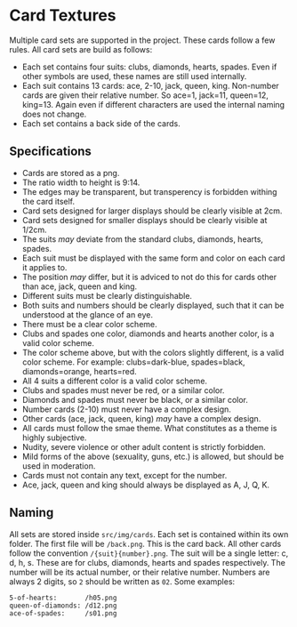 # Card Textures

Multiple card sets are supported in the project.
These cards follow a few rules.
All card sets are build as follows:

- Each set contains four suits: clubs, diamonds, hearts, spades.
  Even if other symbols are used, these names are still used internally.
- Each suit contains 13 cards: ace, 2-10, jack, queen, king.
  Non-number cards are given their relative number.
  So ace=1, jack=11, queen=12, king=13.
  Again even if different characters are used the internal naming does not change.
- Each set contains a back side of the cards.

## Specifications

- Cards are stored as a png.
- The ratio width to height is 9:14.
- The edges may be transparent,
  but transperency is forbidden withing the card itself.
- Card sets designed for larger displays should be clearly visible at 2cm.
- Card sets designed for smaller displays should be clearly visible at 1/2cm.
- The suits _may_ deviate from the standard clubs, diamonds, hearts, spades.
- Each suit must be displayed with the same form and color on each card it applies to.
- The position _may_ differ, but it is adviced to not do this for cards other than ace, jack, queen and king.
- Different suits must be clearly distinguishable.
- Both suits and numbers should be clearly displayed,
  such that it can be understood at the glance of an eye.
- There must be a clear color scheme.
- Clubs and spades one color, diamonds and hearts another color, is a valid color scheme.
- The color scheme above, but with the colors slightly different, is a valid color scheme.
  For example: clubs=dark-blue, spades=black, diamonds=orange, hearts=red.
- All 4 suits a different color is a valid color scheme.
- Clubs and spades must never be red, or a similar color.
- Diamonds and spades must never be black, or a similar color.
- Number cards (2-10) must never have a complex design.
- Other cards (ace, jack, queen, king) _may_ have a complex design.
- All cards must follow the smae theme.
  What constitutes as a theme is highly subjective.
- Nudity, severe violence or other adult content is strictly forbidden.
- Mild forms of the above (sexuality, guns, etc.) is allowed, but should be used in moderation.
- Cards must not contain any text, except for the number.
- Ace, jack, queen and king should always be displayed as A, J, Q, K.

## Naming

All sets are stored inside `src/img/cards`.
Each set is contained within its own folder.
The first file will be `/back.png`.
This is the card back.
All other cards follow the convention `/{suit}{number}.png`.
The suit will be a single letter: c, d, h, s.
These are for clubs, diamonds, hearts and spades respectively.
The number will be its actual number, or their relative number.
Numbers are always 2 digits, so `2` should be written as `02`.
Some examples:

```
5-of-hearts:       /h05.png
queen-of-diamonds: /d12.png
ace-of-spades:     /s01.png
```
